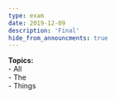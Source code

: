 ```yaml
---
type: exam
date: 2019-12-09
description: 'Final'
hide_from_announcments: true
---
```

**Topics:**
<br> - All
<br> - The
<br> - Things
